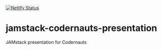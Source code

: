 [![Netlify Status](https://api.netlify.com/api/v1/badges/be40f4f0-2735-4071-8d81-ae0266b232bf/deploy-status)](https://app.netlify.com/sites/wizardly-murdock-37e478/deploys)

# jamstack-codernauts-presentation
JAMstack presentation for Codernauts

